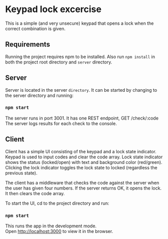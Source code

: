 # Keypad lock excercise

This is a simple (and very unsecure) keypad that opens a lock when the correct combination is given.

## Requirements

Running the project requires npm to be installed. Also run `npm install` in both the project root directory and `server` directory.

## Server

Server is located in the server `directory`. It can be started by changing to the server directory and running:

### `npm start`

The server runs in port 3001. It has one REST endpoint, GET /check/:code
The server logs results for each check to the console.

## Client

Client has a simple UI consisting of the keypad and a lock state indicator. Keypad is used to input codes and clear the code array. Lock state indicator shows the status (locked/open) with text and background color (red/green). Clicking the lock indicator toggles the lock state to locked (regardless the previous state).

The client has a middleware that checks the code against the server when the user has given four numbers. If the server returns OK, it opens the lock. It then clears the code array.

To start the UI, cd to the project directory and run:

### `npm start`

This runs the app in the development mode.\
Open [http://localhost:3000](http://localhost:3000) to view it in the browser.
